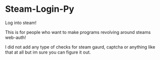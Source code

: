 # Steam-Login-Py
Log into steam!

This is for people who want to make programs revolving around steams web-auth!

I did not add any type of checks for steam gaurd, captcha or anything like that at all but im sure you can figure it out.
